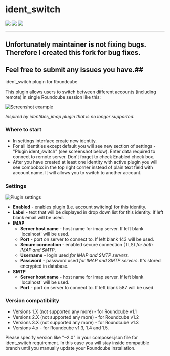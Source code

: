 # ident_switch

![](https://img.shields.io/packagist/v/toteph42/ident_switch.svg)
![](https://img.shields.io/packagist/l/toteph42/ident_switch.svg)
![](https://img.shields.io/packagist/dt/toteph42/ident_switch.svg)

---------------------------------------------------------
## Unfortunately maintainer is not fixing bugs. Therefore I created this fork for bug fixes. 
Feel free to submit any issues you have.##
---------------------------------------------------------

ident_switch plugin for Roundcube

This plugin allows users to switch between different accounts (including remote) in single Roundcube session like this:

![Screenshot example](https://i.imgur.com/rRIqtA8.jpg)

*Inspired by identities_imap plugin that is no longer supported.*

### Where to start ###
* In settings interface create new identity.
* For all identities except default you will see new section of settings - "Plugin ident_switch" (see screenshot below). Enter data required to connect to  remote server. Don't forget to check Enabled check box.
* After you have created at least one identity with active plugin you will see combobox in the top right corner instead of plain text field with account name. It will allows you to switch to another account.

### Settings ###

![Plugin settings](https://i.imgur.com/rFaHUbR.jpg)

* **Enabled** - enables plugin (i.e. account switcing) for this identity.
* **Label** - text that will be displayed in drop down list for this identity. If left blank email will be used.
* **IMAP**
    * **Server host name** - host name for imap server. If left blank 'localhost' will be used.
    * **Port** - port on server to connect to. If left blank 143 will be used.
    * **Secure connection** - enabled secure connection (TLS) *for both IMAP and SMTP*.
    * **Username** - login used *for IMAP and SMTP servers*.
    * **Password** - password used *for IMAP and SMTP servers*. It's stored encrypted in database.
* **SMTP**
    * **Server host name** - host name for imap server. If left blank 'localhost' will be used.
    * **Port** - port on server to connect to. If left blank 587 will be used.

### Version compatibility ###
* Versions 1.X (not supported any more) - for Roundcube v1.1
* Versions 2.X (not supported any more) - for Roundcube v1.2
* Versions 3.X (not supported any more) - for Roundcube v1.3
* Versions 4.x - for Roundcube v1.3, 1.4 and 1.5.

Please specify version like "~2.0" in your composer.json file for ident_switch requirement. In this case you will stay inside compatible branch until you manually update your Roundcube installation.
